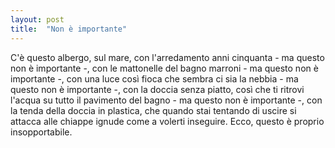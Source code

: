 ```yaml
---
layout: post
title:  "Non è importante"
---
```

C'è questo albergo, sul mare, con l'arredamento anni cinquanta - ma questo non è importante -, con le mattonelle del bagno marroni - ma questo non è importante -, con una luce così fioca che sembra ci sia la nebbia - ma questo non è importante -, con la doccia senza piatto, così che ti ritrovi l'acqua su tutto il pavimento del bagno - ma questo non è importante -, con la tenda della doccia in plastica, che quando stai tentando di uscire si attacca alle chiappe ignude come a volerti inseguire. Ecco, questo è proprio insopportabile.

